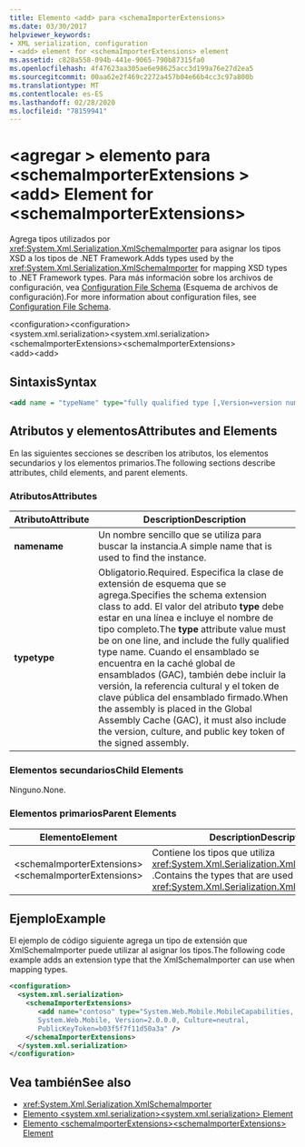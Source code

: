 ```yaml
---
title: Elemento <add> para <schemaImporterExtensions>
ms.date: 03/30/2017
helpviewer_keywords:
- XML serialization, configuration
- <add> element for <schemaImporterExtensions> element
ms.assetid: c828a558-094b-441e-9065-790b87315fa0
ms.openlocfilehash: 4f47623aa305ae6e98625acc3d199a76e27d2ea5
ms.sourcegitcommit: 00aa62e2f469c2272a457b04e66b4cc3c97a800b
ms.translationtype: MT
ms.contentlocale: es-ES
ms.lasthandoff: 02/28/2020
ms.locfileid: "78159941"
---
```

# <a name="add-element-for-schemaimporterextensions"></a><span data-ttu-id="33602-102">\<agregar > elemento para \<schemaImporterExtensions ></span><span class="sxs-lookup"><span data-stu-id="33602-102">\<add> Element for \<schemaImporterExtensions></span></span>
<span data-ttu-id="33602-103">Agrega tipos utilizados por <xref:System.Xml.Serialization.XmlSchemaImporter> para asignar los tipos XSD a los tipos de .NET Framework.</span><span class="sxs-lookup"><span data-stu-id="33602-103">Adds types used by the <xref:System.Xml.Serialization.XmlSchemaImporter> for mapping XSD types to .NET Framework types.</span></span> <span data-ttu-id="33602-104">Para más información sobre los archivos de configuración, vea [Configuration File Schema](../../../docs/framework/configure-apps/file-schema/index.md) (Esquema de archivos de configuración).</span><span class="sxs-lookup"><span data-stu-id="33602-104">For more information about configuration files, see [Configuration File Schema](../../../docs/framework/configure-apps/file-schema/index.md).</span></span>  
  
 <span data-ttu-id="33602-105">\<configuration></span><span class="sxs-lookup"><span data-stu-id="33602-105">\<configuration></span></span>  
<span data-ttu-id="33602-106">\<system.xml.serialization></span><span class="sxs-lookup"><span data-stu-id="33602-106">\<system.xml.serialization></span></span>  
<span data-ttu-id="33602-107">\<schemaImporterExtensions></span><span class="sxs-lookup"><span data-stu-id="33602-107">\<schemaImporterExtensions></span></span>  
<span data-ttu-id="33602-108">\<add></span><span class="sxs-lookup"><span data-stu-id="33602-108">\<add></span></span>  
  
## <a name="syntax"></a><span data-ttu-id="33602-109">Sintaxis</span><span class="sxs-lookup"><span data-stu-id="33602-109">Syntax</span></span>  
  
```xml  
<add name = "typeName" type="fully qualified type [,Version=version number] [,Culture=culture] [,PublicKeyToken= token]"/>  
```  
  
## <a name="attributes-and-elements"></a><span data-ttu-id="33602-110">Atributos y elementos</span><span class="sxs-lookup"><span data-stu-id="33602-110">Attributes and Elements</span></span>  
 <span data-ttu-id="33602-111">En las siguientes secciones se describen los atributos, los elementos secundarios y los elementos primarios.</span><span class="sxs-lookup"><span data-stu-id="33602-111">The following sections describe attributes, child elements, and parent elements.</span></span>  
  
### <a name="attributes"></a><span data-ttu-id="33602-112">Atributos</span><span class="sxs-lookup"><span data-stu-id="33602-112">Attributes</span></span>  
  
|<span data-ttu-id="33602-113">Atributo</span><span class="sxs-lookup"><span data-stu-id="33602-113">Attribute</span></span>|<span data-ttu-id="33602-114">Description</span><span class="sxs-lookup"><span data-stu-id="33602-114">Description</span></span>|  
|---------------|-----------------|  
|<span data-ttu-id="33602-115">**name**</span><span class="sxs-lookup"><span data-stu-id="33602-115">**name**</span></span>|<span data-ttu-id="33602-116">Un nombre sencillo que se utiliza para buscar la instancia.</span><span class="sxs-lookup"><span data-stu-id="33602-116">A simple name that is used to find the instance.</span></span>|  
|<span data-ttu-id="33602-117">**type**</span><span class="sxs-lookup"><span data-stu-id="33602-117">**type**</span></span>|<span data-ttu-id="33602-118">Obligatorio.</span><span class="sxs-lookup"><span data-stu-id="33602-118">Required.</span></span> <span data-ttu-id="33602-119">Especifica la clase de extensión de esquema que se agrega.</span><span class="sxs-lookup"><span data-stu-id="33602-119">Specifies the schema  extension class to add.</span></span> <span data-ttu-id="33602-120">El valor del atributo **type** debe estar en una línea e incluye el nombre de tipo completo.</span><span class="sxs-lookup"><span data-stu-id="33602-120">The **type** attribute value must be on one line, and include the fully qualified type name.</span></span> <span data-ttu-id="33602-121">Cuando el ensamblado se encuentra en la caché global de ensamblados (GAC), también debe incluir la versión, la referencia cultural y el token de clave pública del ensamblado firmado.</span><span class="sxs-lookup"><span data-stu-id="33602-121">When the assembly is placed in the Global Assembly Cache (GAC), it must also include the version, culture, and public key token of the signed assembly.</span></span>|  
  
### <a name="child-elements"></a><span data-ttu-id="33602-122">Elementos secundarios</span><span class="sxs-lookup"><span data-stu-id="33602-122">Child Elements</span></span>  
 <span data-ttu-id="33602-123">Ninguno.</span><span class="sxs-lookup"><span data-stu-id="33602-123">None.</span></span>  
  
### <a name="parent-elements"></a><span data-ttu-id="33602-124">Elementos primarios</span><span class="sxs-lookup"><span data-stu-id="33602-124">Parent Elements</span></span>  
  
|<span data-ttu-id="33602-125">Elemento</span><span class="sxs-lookup"><span data-stu-id="33602-125">Element</span></span>|<span data-ttu-id="33602-126">Description</span><span class="sxs-lookup"><span data-stu-id="33602-126">Description</span></span>|  
|-------------|-----------------|  
|<span data-ttu-id="33602-127">\<schemaImporterExtensions></span><span class="sxs-lookup"><span data-stu-id="33602-127">\<schemaImporterExtensions></span></span>|<span data-ttu-id="33602-128">Contiene los tipos que utiliza <xref:System.Xml.Serialization.XmlSchemaImporter> .</span><span class="sxs-lookup"><span data-stu-id="33602-128">Contains the types that are used by the <xref:System.Xml.Serialization.XmlSchemaImporter>.</span></span>|  
  
## <a name="example"></a><span data-ttu-id="33602-129">Ejemplo</span><span class="sxs-lookup"><span data-stu-id="33602-129">Example</span></span>  
 <span data-ttu-id="33602-130">El ejemplo de código siguiente agrega un tipo de extensión que XmlSchemaImporter puede utilizar al asignar los tipos.</span><span class="sxs-lookup"><span data-stu-id="33602-130">The following code example adds an extension type that the XmlSchemaImporter can use when mapping types.</span></span>  
  
```xml  
<configuration>  
  <system.xml.serialization>  
    <schemaImporterExtensions>  
       <add name="contoso" type="System.Web.Mobile.MobileCapabilities,
       System.Web.Mobile, Version=2.0.0.0, Culture=neutral,
       PublicKeyToken=b03f5f7f11d50a3a" />
    </schemaImporterExtensions>  
  </system.xml.serialization>  
</configuration>  
```  
  
## <a name="see-also"></a><span data-ttu-id="33602-131">Vea también</span><span class="sxs-lookup"><span data-stu-id="33602-131">See also</span></span>

- <xref:System.Xml.Serialization.XmlSchemaImporter>
- [<span data-ttu-id="33602-132">Elemento \<system.xml.serialization></span><span class="sxs-lookup"><span data-stu-id="33602-132">\<system.xml.serialization> Element</span></span>](../../../docs/standard/serialization/system-xml-serialization-element.md)
- [<span data-ttu-id="33602-133">Elemento \<schemaImporterExtensions></span><span class="sxs-lookup"><span data-stu-id="33602-133">\<schemaImporterExtensions> Element</span></span>](../../../docs/standard/serialization/schemaimporterextensions-element.md)
